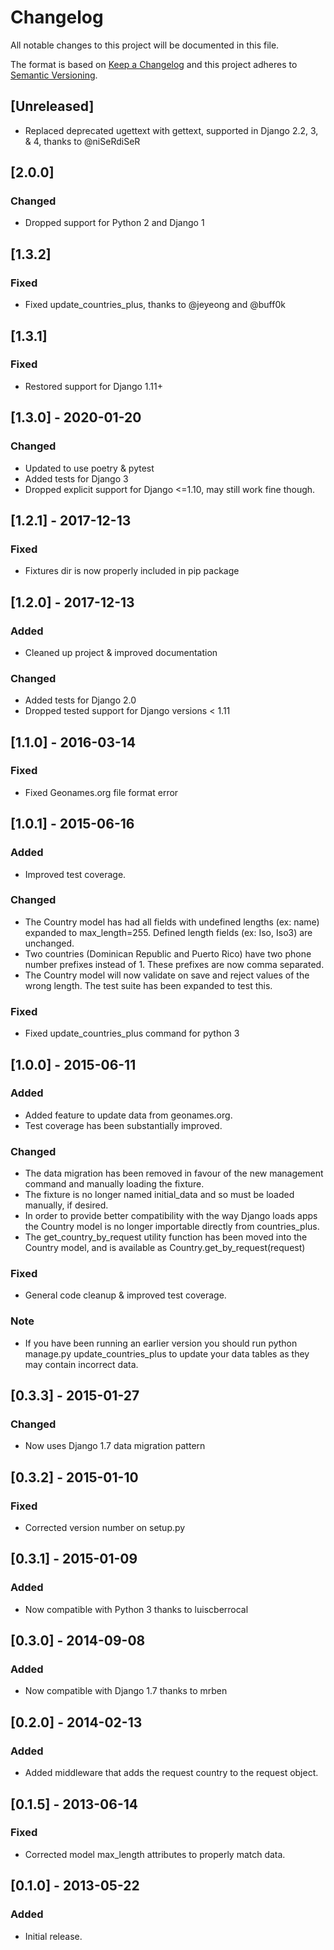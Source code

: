 # Changelog
All notable changes to this project will be documented in this file.

The format is based on [Keep a Changelog](http://keepachangelog.com/en/1.0.0/)
and this project adheres to [Semantic Versioning](http://semver.org/spec/v2.0.0.html).

## [Unreleased]
- Replaced deprecated ugettext with gettext, supported in Django 2.2, 3, & 4, thanks to @niSeRdiSeR

## [2.0.0]
### Changed
- Dropped support for Python 2 and Django 1

## [1.3.2]
### Fixed
- Fixed update_countries_plus, thanks to @jeyeong and @buff0k

## [1.3.1]
### Fixed
- Restored support for Django 1.11+

## [1.3.0] - 2020-01-20
### Changed
- Updated to use poetry & pytest
- Added tests for Django 3
- Dropped explicit support for Django <=1.10, may still work fine though.

## [1.2.1] - 2017-12-13
### Fixed
- Fixtures dir is now properly included in pip package

## [1.2.0] - 2017-12-13
### Added
- Cleaned up project & improved documentation

### Changed
- Added tests for Django 2.0
- Dropped tested support for Django versions < 1.11

## [1.1.0] - 2016-03-14
### Fixed
- Fixed Geonames.org file format error

## [1.0.1] - 2015-06-16
### Added
- Improved test coverage.

### Changed
- The Country model has had all fields with undefined lengths (ex: name) expanded to max_length=255.  Defined length fields (ex: Iso, Iso3) are unchanged.
- Two countries (Dominican Republic and Puerto Rico) have two phone number prefixes instead of 1.  These prefixes are now comma separated.
- The Country model will now validate on save and reject values of the wrong length.  The test suite has been expanded to test this.

### Fixed
- Fixed update_countries_plus command for python 3

## [1.0.0] - 2015-06-11
### Added
- Added feature to update data from geonames.org.  
- Test coverage has been substantially improved.

### Changed
- The data migration has been removed in favour of the new management command and manually loading the fixture.
- The fixture is no longer named initial_data and so must be loaded manually, if desired.
- In order to provide better compatibility with the way Django loads apps the Country model is no longer importable directly from countries_plus.
- The get_country_by_request utility function has been moved into the Country model, and is available as Country.get_by_request(request)

### Fixed 
- General code cleanup & improved test coverage.

### Note
- If you have been running an earlier version you should run python manage.py update_countries_plus to update your data tables as they may contain incorrect data.

## [0.3.3] - 2015-01-27
### Changed
- Now uses Django 1.7 data migration pattern

## [0.3.2] - 2015-01-10
### Fixed
- Corrected version number on setup.py

## [0.3.1] - 2015-01-09
### Added
- Now compatible with Python 3 thanks to luiscberrocal

## [0.3.0] - 2014-09-08
### Added
- Now compatible with Django 1.7 thanks to mrben

## [0.2.0] - 2014-02-13
### Added
- Added middleware that adds the request country to the request object.

## [0.1.5] - 2013-06-14
### Fixed
- Corrected model max_length attributes to properly match data.

## [0.1.0] - 2013-05-22
### Added
- Initial release.
